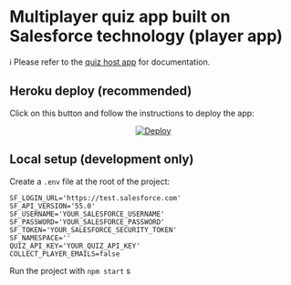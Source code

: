 # Multiplayer quiz app built on Salesforce technology (player app)

ℹ️ Please refer to the [quiz host app](https://github.com/forcedotcom/quiz-host-app) for documentation.

## Heroku deploy (recommended)

Click on this button and follow the instructions to deploy the app:

<p align="center">
  <a href="https://www.heroku.com/deploy?template=https://github.com/forcedotcom/quiz-player-app">
    <img src="https://www.herokucdn.com/deploy/button.svg" alt="Deploy">
  </a>
<p>

## Local setup (development only)

Create a `.env` file at the root of the project:

```properties
SF_LOGIN_URL='https://test.salesforce.com'
SF_API_VERSION='55.0'
SF_USERNAME='YOUR_SALESFORCE_USERNAME'
SF_PASSWORD='YOUR_SALESFORCE_PASSWORD'
SF_TOKEN='YOUR_SALESFORCE_SECURITY_TOKEN'
SF_NAMESPACE=''
QUIZ_API_KEY='YOUR_QUIZ_API_KEY'
COLLECT_PLAYER_EMAILS=false
```

Run the project with `npm start`
s
